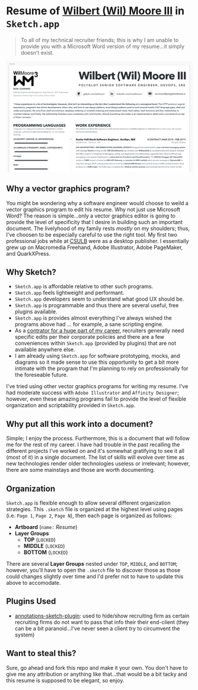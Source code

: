 # Resume of [Wilbert (Wil) Moore III][Wilbert (Wil) Moore III on LinkedIn] in `Sketch.app`
> To all of my technical recruiter friends; this is why I am unable to provide you with a Microsoft Word version of my resume...it simply doesn't exist.

[![](./readme/screenshots/resume.png)](https://linkedin.com/in/wilmoore)

## Why a vector graphics program?
You might be wondering why a software engineer would choose to weild a vector graphics program to edit his resume. Why not just use Microsoft Word? The reason is simple...only a vector graphics editor is going to provide the level of specificity that I desire in building such an important document. The livelyhood of my family rests _mostly_ on my shoulders; thus, I've choosen to be especially careful to use the right tool. My first two professional jobs while at [CSULB][] were as a desktop publisher. I essentially grew up on Macromedia Freehand, Adobe Illustrator, Adobe PageMaker, and QuarkXPress.

## Why Sketch?
- `Sketch.app` is affordable relative to other such programs.
- `Sketch.app` feels lightweight and performant.
- `Sketch.app` developers seem to understand what good UX should be.
- `Sketch.app` is programmable and thus there are several useful, free plugins available.
- `Sketch.app` is provides almost everything I've always wished the programs above had ... for example, a sane scripting engine.
- As a [contrator for a huge part of my career][The Nomadic Developer], recruiters generally need specific edits per their corporate policies and there are a few conveniences within `Sketch.app` (provided by plugins) that are not available anywhere else.
- I am already using `Sketch.app` for software prototyping, mocks, and diagrams so it made sense to use this opportunity to get a bit more intimate with the program that I'm planning to rely on professionally for the foreseable future.

I've tried using other vector graphics programs for writing my resume. I've had moderate success with `Adobe Illustrator` and `Affinity Designer`; however, even these amazing programs fail to provide the level of flexible organization and scriptability provided in `Sketch.app`.

## Why put all this work into a document?
Simple; I enjoy the process. Furthermore, this is a document that will follow me for the rest of my career. I have had trouble in the past recalling the different projects I've worked on and it's somewhat gratifying to see it all (most of it) in a single document. The list of skills will evolve over time as new technologies render older technologies useless or irrelevant; however, there are some mainstays and those are worth documenting.

## Organization
`Sketch.app` is flexible enough to allow several different organization strategies. This `.sketch` file is organized at the highest level using pages (i.e. `Page 1`, `Page 2`, `Page N`), then each page is organized as follows:

- **Artboard** (`name:` _Resume_)
- **Layer Groups**
  - **TOP** (`LOCKED`)
  - **MIDDLE** (`LOCKED`)
  - **BOTTOM** (`LOCKED`)

There are several **Layer Groups** nested under `TOP`, `MIDDLE`, and `BOTTOM`; however, you'll have to open the `.sketch` file to discover those as those could changes slightly over time and I'd prefer not to have to update this above to accomodate.

## Plugins Used
- [annotations-sketch-plugin][]: used to hide/show recruiting firm as certain recruiting firms do not want to pass that info their their end-client (they can be a bit paranoid...I've never seen a client try to circumvent the system)

## Want to steal this?
Sure, go ahead and fork this repo and make it your own. You don't have to give me any attribution or anything like that...that would be a bit tacky and this resume is supposed to be elegant, so enjoy.


[The Nomadic Developer]: https://amzn.to/2C1gqlt
[Wilbert (Wil) Moore III on LinkedIn]: https://linkedin.com/in/wilmoore
[annotations-sketch-plugin]: https://github.com/BaguetteEngineering/annotations-sketch-plugin
[CSULB]: https://www.csulb.edu
